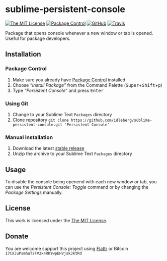 # sublime-persistent-console

[![The MIT License](https://img.shields.io/badge/license-MIT-orange.svg?style=flat-square)](http://opensource.org/licenses/MIT)
[![Package Control](https://packagecontrol.herokuapp.com/downloads/Persistent%20Console.svg?style=flat-square)](https://packagecontrol.io/packages/Persistent%20Console)
[![GitHub](https://img.shields.io/github/release/idleberg/sublime-persistent-console.svg?style=flat-square)](https://github.com/idleberg/sublime-persistent-console/releases)
[![Travis](https://img.shields.io/travis/idleberg/sublime-persistent-console.svg?style=flat-square)](https://travis-ci.org/idleberg/sublime-persistent-console)

Package that opens console whenever a new window or tab is opened. Useful for package developers.

## Installation

### Package Control

1. Make sure you already have [Package Control](https://packagecontrol.io/) installed
2. Choose *“Install Package”* from the Command Palette (<kbd>Super</kbd>+<kbd>Shift</kbd>+<kbd>p</kbd>)
3. Type *“Persistent Console”* and press <kbd>Enter</kbd>

### Using Git

1. Change to your Sublime Text `Packages` directory
2. Clone repository `git clone https://github.com/idleberg/sublime-persistent-console.git 'Persistent Console'`

### Manual installation

1. Download the latest [stable release](https://github.com/idleberg/sublime-persistent-console/releases)
2. Unzip the archive to your Sublime Text `Packages` directory

## Usage

To disable the console being openend with each new window or tab, you can use the *Persistent Console: Toggle* command or by changing the *Package Settings* manually.

## License

This work is licensed under the [The MIT License](LICENSE).

## Donate

You are welcome support this project using [Flattr](https://flattr.com/submit/auto?user_id=idleberg&url=https://github.com/idleberg/sublime-persistent-console) or Bitcoin `17CXJuPsmhuTzFV2k4RKYwpEHVjskJktRd`
